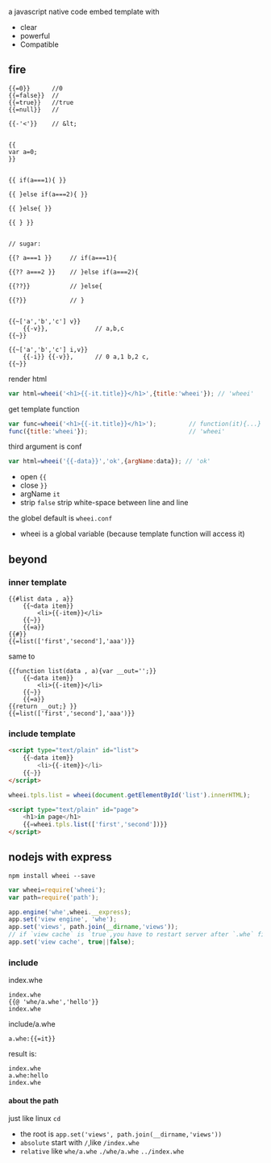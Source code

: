 
a javascript native code embed template with

* clear
* powerful
* Compatible

## fire

```
{{=0}}      //0
{{=false}}  //
{{=true}}   //true
{{=null}}   //

{{-'<'}}    // &lt;


{{
var a=0;
}}


{{ if(a===1){ }}

{{ }else if(a===2){ }}

{{ }else{ }}

{{ } }}


// sugar:

{{? a===1 }}     // if(a===1){

{{?? a===2 }}    // }else if(a===2){

{{??}}           // }else{

{{?}}            // }


{{~['a','b','c'] v}}
    {{-v}},             // a,b,c
{{~}}

{{~['a','b','c'] i,v}}
    {{-i}} {{-v}},      // 0 a,1 b,2 c,
{{~}}

```

render html

```javascript
var html=wheei('<h1>{{-it.title}}</h1>',{title:'wheei'}); // 'wheei'
```

get template function

```javascript
var func=wheei('<h1>{{-it.title}}</h1>');         // function(it){...}
func({title:'wheei'});                            // 'wheei'
```

third argument is conf

```javascript
var html=wheei('{{-data}}','ok',{argName:data}); // 'ok'
```

* open    `{{`
* close   `}}`
* argName `it`
* strip   `false`     strip white-space between line and line

the globel default is `wheei.conf`

* wheei is a global variable (because template function will access it)

## beyond

### inner template

```
{{#list data , a}}
    {{~data item}}
        <li>{{-item}}</li>
    {{~}}
    {{=a}}
{{#}}
{{=list(['first','second'],'aaa')}}
```

same to

```
{{function list(data , a){var __out='';}}
    {{~data item}}
        <li>{{-item}}</li>
    {{~}}
    {{=a}}
{{return __out;} }}
{{=list(['first','second'],'aaa')}}
```

### include template

```html
<script type="text/plain" id="list">
    {{~data item}}
        <li>{{-item}}</li>
    {{~}}
</script>
```

```javascript
wheei.tpls.list = wheei(document.getElementById('list').innerHTML);
```

```html
<script type="text/plain" id="page">
    <h1>in page</h1>
    {{=wheei.tpls.list(['first','second'])}}
</script>
```

## nodejs with express

`npm install wheei --save`

```javascript
var wheei=require('wheei');
var path=require('path');

app.engine('whe',wheei.__express);
app.set('view engine', 'whe');
app.set('views', path.join(__dirname,'views'));
// if `view cache` is `true`,you have to restart server after `.whe` file change
app.set('view cache', true||false);
```

### include

index.whe

```
index.whe
{{@ 'whe/a.whe','hello'}}
index.whe
```

include/a.whe

```
a.whe:{{=it}}
```

result is:

```
index.whe
a.whe:hello
index.whe
```

#### about the path

just like linux `cd`

* the root is `app.set('views', path.join(__dirname,'views'))`
* `absolute` start with `/`,like `/index.whe`
* `relative` like `whe/a.whe` `./whe/a.whe` `../index.whe`